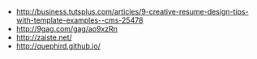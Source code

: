 - http://business.tutsplus.com/articles/9-creative-resume-design-tips-with-template-examples--cms-25478
- http://9gag.com/gag/ao9xzRn
- http://zaiste.net/
- http://quephird.github.io/
